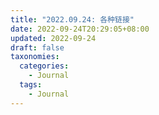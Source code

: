 ```yaml
---
title: "2022.09.24: 各种链接"
date: 2022-09-24T20:29:05+08:00
updated: 2022-09-24
draft: false
taxonomies:
  categories:
    - Journal
  tags:
    - Journal
---
```


<!-- more -->